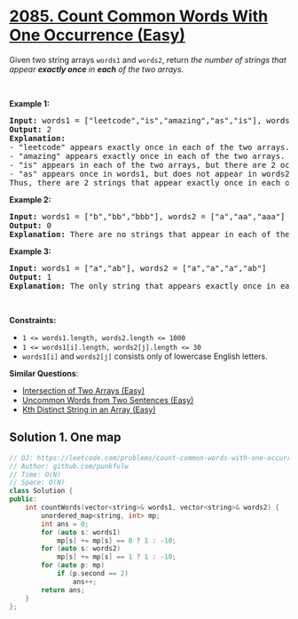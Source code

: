 # [2085. Count Common Words With One Occurrence (Easy)](https://leetcode.com/problems/count-common-words-with-one-occurrence/)

<p>Given two string arrays <code>words1</code> and <code>words2</code>, return <em>the number of strings that appear <strong>exactly once</strong> in <b>each</b>&nbsp;of the two arrays.</em></p>

<p>&nbsp;</p>
<p><strong>Example 1:</strong></p>

<pre><strong>Input:</strong> words1 = ["leetcode","is","amazing","as","is"], words2 = ["amazing","leetcode","is"]
<strong>Output:</strong> 2
<strong>Explanation:</strong>
- "leetcode" appears exactly once in each of the two arrays. We count this string.
- "amazing" appears exactly once in each of the two arrays. We count this string.
- "is" appears in each of the two arrays, but there are 2 occurrences of it in words1. We do not count this string.
- "as" appears once in words1, but does not appear in words2. We do not count this string.
Thus, there are 2 strings that appear exactly once in each of the two arrays.
</pre>

<p><strong>Example 2:</strong></p>

<pre><strong>Input:</strong> words1 = ["b","bb","bbb"], words2 = ["a","aa","aaa"]
<strong>Output:</strong> 0
<strong>Explanation:</strong> There are no strings that appear in each of the two arrays.
</pre>

<p><strong>Example 3:</strong></p>

<pre><strong>Input:</strong> words1 = ["a","ab"], words2 = ["a","a","a","ab"]
<strong>Output:</strong> 1
<strong>Explanation:</strong> The only string that appears exactly once in each of the two arrays is "ab".
</pre>

<p>&nbsp;</p>
<p><strong>Constraints:</strong></p>

<ul>
	<li><code>1 &lt;= words1.length, words2.length &lt;= 1000</code></li>
	<li><code>1 &lt;= words1[i].length, words2[j].length &lt;= 30</code></li>
	<li><code>words1[i]</code> and <code>words2[j]</code> consists only of lowercase English letters.</li>
</ul>


**Similar Questions**:
* [Intersection of Two Arrays (Easy)](https://leetcode.com/problems/intersection-of-two-arrays/)
* [Uncommon Words from Two Sentences (Easy)](https://leetcode.com/problems/uncommon-words-from-two-sentences/)
* [Kth Distinct String in an Array (Easy)](https://leetcode.com/problems/kth-distinct-string-in-an-array/)

## Solution 1. One map

```cpp
// OJ: https://leetcode.com/problems/count-common-words-with-one-occurrence/
// Author: github.com/punkfulw
// Time: O(N)
// Space: O(N)
class Solution {
public:
    int countWords(vector<string>& words1, vector<string>& words2) {
        unordered_map<string, int> mp;
        int ans = 0;
        for (auto s: words1)
            mp[s] += mp[s] == 0 ? 1 : -10;   
        for (auto s: words2)
            mp[s] += mp[s] == 1 ? 1 : -10;
        for (auto p: mp)
            if (p.second == 2)
                ans++;
        return ans;
    }
};
```

